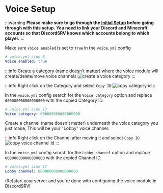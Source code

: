 # Voice Setup

:::warning
**Please make sure to go through the [Initial Setup](initial-setup.md) before going through with this setup.**
**You need to link your Discord and Minecraft accounts so that DiscordSRV knows which accounts belong to which player.**
:::

Make sure `Voice enabled` is set to `true` in the `voice.yml` config

```yaml
# voice.yml Line 8
Voice enabled: true
```

:::info
Create a category (name doesn't matter) where the voice module will create/delete/move voice channels
![create a voice category](/images/create_voice_category.png)
:::

:::info
Right click on the Category and select `Copy ID`
![copy category id](/images/copy_category_id.png)
:::

In the `voice.yml` config search for the `Voice category` option and replace `000000000000000000` with the copied Category ID.
```yaml
# voice.yml Line 13
Voice category: 000000000000000000
```

Create a channel (name doesn't matter) underneath the voice category you just made; This will be your "Lobby" voice channel.

:::info
Right click on the Channel after moving it and select `Copy ID`
![copy voice channel id](/images/copy_voice_channel_id.png)
:::

In the `voice.yml` config search for the `Lobby channel` option and replace `000000000000000000` with the copied Channel ID.
```yaml
# voice.yml Line 17
Lobby channel: 000000000000000000
```

(Re)start your server and you're done with configuring the voice module in DiscordSRV!
